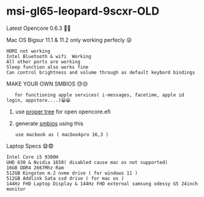# msi-gl65-leopard-9scxr-OLD

Latest Opencore 0.6.3 🤗🤗

Mac OS Bigsur 11.1 & 11.2 only working perfecly 😜


    HDMI not working
    Intel Bluetooth & wifi  Working
    All other ports are working
    Sleep function also works fine
    Can control brightness and volume through as default keybord bindings
    
MAKE YOUR OWN SMBIOS  😓😒 

       for functioning apple services( i-messages, facetime, apple id login, appstore....)😁😁

  1. use [proper tree](https://github.com/corpnewt/ProperTree/) for open opencore.efi
 
  2. generate [smbios](https://github.com/corpnewt/GenSMBIOS) using this
                            
                            
         use macbook as ( macbookpro 16,3 )


Laptop Specs 😧😨
    
    
    Intel Core i5 9300H
    UHD 630 & Nvidia 1650( disabled cause mac os not supported)
    16GB DDR4 2667Mhz Ram
    512GB Kingston m.2 nvme drive ( for windows 11 )
    512GB Addlink Sata ssd drive ( for mac os ) 
    144Hz FHD Laptop Display & 144Hz FHD external samsung odessy G5 24inch monitor





